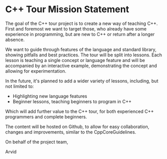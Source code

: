 # C++ Tour Mission Statement

The goal of the C++ tour project is to create a new way of teaching C++.
First and foremost we want to target those, who already have some experience
in programming, but are new to C++ or return after a longer absence.

We want to guide through features of the language and standard library, showing
pitfalls and best practices. The tour will be split into lessons. Each lesson
is teaching a single concept or language feature and will be accompanied by an
interactive example, demonstrating the concept and allowing for experimentation.

In the future, it's planned to add a wider variety of lessons, including, but
not limited to:
  - Highlighting new language features
  - Beginner lessons, teaching beginners to program in C++

Which will add further value to the C++ tour, for both experienced C++
programmers and complete beginners.

The content will be hosted on Github, to allow for easy collaboration, changes
and improvements, similar to the CppCoreGuidelines.


On behalf of the project team,

Arvid

